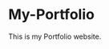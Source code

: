 # My-Portfolio
This is my Portfolio website.
           
             
            
                     
            
        
          
         
          
        
         
      
     
 
 
 
